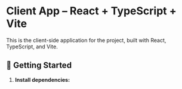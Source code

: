 # Client App – React + TypeScript + Vite

This is the client-side application for the project, built with React, TypeScript, and Vite.

## 🚀 Getting Started

1. **Install dependencies:**